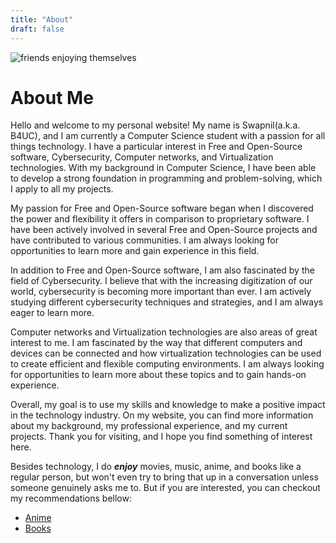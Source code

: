 ```yaml
---
title: "About"
draft: false
---
```


![friends enjoying themselves](/img/apu_band.gif)


# About Me
Hello and welcome to my personal website! My name is Swapnil(a.k.a. B4UC), and I am currently a Computer Science student with a passion for all things technology. I have a particular interest in Free and Open-Source software, Cybersecurity, Computer networks, and Virtualization technologies. With my background in Computer Science, I have been able to develop a strong foundation in programming and problem-solving, which I apply to all my projects.

My passion for Free and Open-Source software began when I discovered the power and flexibility it offers in comparison to proprietary software. I have been actively involved in several Free and Open-Source projects and have contributed to various communities. I am always looking for opportunities to learn more and gain experience in this field.

In addition to Free and Open-Source software, I am also fascinated by the field of Cybersecurity. I believe that with the increasing digitization of our world, cybersecurity is becoming more important than ever. I am actively studying different cybersecurity techniques and strategies, and I am always eager to learn more.

Computer networks and Virtualization technologies are also areas of great interest to me. I am fascinated by the way that different computers and devices can be connected and how virtualization technologies can be used to create efficient and flexible computing environments. I am always looking for opportunities to learn more about these topics and to gain hands-on experience.

Overall, my goal is to use my skills and knowledge to make a positive impact in the technology industry. On my website, you can find more information about my background, my professional experience, and my current projects. Thank you for visiting, and I hope you find something of interest here.

Besides technology, I do ***enjoy*** movies, music, anime, and books like a
regular person, but won't even try to bring that up in a conversation unless
someone genuinely asks me to. But if you are interested, you can checkout my
recommendations bellow:

- [Anime](/anime/)  
- [Books](/book/)  

<!-- --- -->

<!-- ## *Software I use and recommend* -->
<!-- ### Priorities -->
<!-- The software should be as lightweight as possible and can be easily -->
<!-- customizeable, which means it is fast as fuck without compromising much. I  -->
<!-- dont care about flasy features or over the top design. I want a software -->
<!-- can transfer the things in my mind into some sort of file, without much  -->
<!-- hastle. -->

<!-- I like having vim/vim-like keybindings and prefer terminal program over -->
<!-- others. That said, I am not a "*terminal is cooler*" kid, that is just pure -->
<!-- cringe. There is somethings in my opinion ofc that graphical program does  -->
<!-- better than its terminal alternatives. -->

<!-- Anyways, here are the programs I use -->

<!-- **Operating System**   -->
<!-- In general I use [void linux](https://voidlinux.org), which is an -->
<!-- independent distrobution of -->
<!-- GNU/Linux. I like the runnit init system and the xbps package manager it -->
<!-- provides, its fast and minimal even on old hardware. -->


<!-- **Terminal**   -->
<!-- I use the [suckless terminal](https://st.suckless.org/) which is a very -->
<!-- minimal yet customizeable terminal emulator. It is simply the best for my use -->
<!-- case. -->


<!-- **Shell**   -->
<!-- I use dash and zsh on my machine, tho I write most of my shell scripts for  -->
<!-- POSIX complient shell I use zsh sometimes for its customizeablity although -->
<!-- I really hate the bloated 'oh-my-zsh' framework is utter garbage and a pure  -->
<!-- example of how not to write plugins/framework for something. -->


<!-- **Window Manager/Desktop Environment**   -->
<!-- I use suckless' [Dynamic Window Manager(DWM)](https://dwm.suckless.org) its a -->
<!-- extreamly lightweight and fast asf window manager. I prefer window managers  -->
<!-- over desktop environments cause all my needs are fulfilled by my dwm config. -->
<!-- I also use my own build of slstatus from the suckless guys as my status  -->
<!-- manager. -->


<!-- **IDE/Text Editor**   -->
<!-- I use Neovim, although I used to use just vim but I really like the native  -->
<!-- lua support that Neovim provides out of the box and also the auto completion -->
<!-- LSP support. Tho I know my neovim config is a bit bloated with all the plugins -->
<!-- I use but I have to use some of it cause of my workflow. -->


<!-- **Web Browser**   -->
<!-- I use two browsers, I use librewolf as my main browser, and TOR for anything -->
<!-- I dont want people to know about. -->


<!-- **File Manager**   -->
<!-- I use lf file manager. It is a terminal based file manager that uses vim-like -->
<!-- keybindings. -->


<!-- **Music Player**   -->
<!-- I use ncmpcpp with mpd for anything audio related. -->


<!-- **Video Player**   -->
<!-- mpv is the best video player in my oppinion and you are an idiot if you say I  -->
<!-- am wrong. -->

